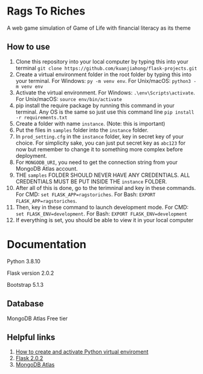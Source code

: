 # Rags To Riches
A web game simulation of Game of Life with financial literacy as its theme

## How to use

1. Clone this repository into your local computer by typing this into your terminal `git clone https://github.com/kuanjiahong/flask-projects.git`
2. Create a virtual environment folder in the root folder by typing this into your terminal. For Windows: `py -m venv env`. For Unix/macOS: `python3 -m venv env`
3. Activate the virtual environment. For Windows: `.\env\Scripts\activate`. For Unix/macOS: `source env/bin/activate`
4. pip install the require package by running this command in your terminal. Any OS is the same so just use this command line `pip install -r requirements.txt`
5. Create a folder with name `instance`. (Note: this is important)
6. Put the files in `samples` folder into the `instance` folder. 
7. In `prod_setting.cfg` in the `instance` folder, key in secret key of your choice. For simplicity sake, you can just put secret key as `abc123` for now but remember to change it to something more complex before deployment.
8. For `MONGODB_URI`, you need to get the connection string from your MongoDB Atlas account.
9. THE `samples` FOLDER SHOULD NEVER HAVE ANY CREDENTIALS. ALL CREDENTIALS MUST BE PUT INSIDE THE `instance` FOLDER.
10. After all of this is done, go to the terimninal and key in these commands. For CMD: `set FLASK_APP=ragstoriches`. For Bash: `EXPORT FLASK_APP=ragstoriches`.
11. Then, key in these command to launch development mode. For CMD: `set FLASK_ENV=development`. For Bash: `EXPORT FLASK_ENV=development` 
12. If everything is set, you should be able to view it in your local computer

# Documentation
Python 3.8.10

Flask version 2.0.2

Bootstrap 5.1.3

## Database

MongoDB Atlas Free tier

## Helpful links
1. [How to create and activate Python virtual enviroment](https://packaging.python.org/en/latest/guides/installing-using-pip-and-virtual-environments/#creating-a-virtual-environment)
2. [Flask 2.0.2](https://flask.palletsprojects.com/en/2.0.x/)
3. [MongoDB Atlas](https://www.mongodb.com/)
